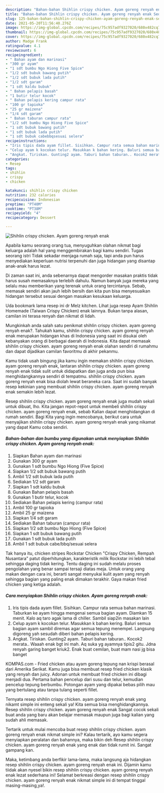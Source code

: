 ```yaml
---
description: "Bahan-bahan Shihlin crispy chicken. Ayam goreng renyah enak Sederhana dan Mudah Dibuat"
title: "Bahan-bahan Shihlin crispy chicken. Ayam goreng renyah enak Sederhana dan Mudah Dibuat"
slug: 125-bahan-bahan-shihlin-crispy-chicken-ayam-goreng-renyah-enak-sederhana-dan-mudah-dibuat
date: 2021-05-20T11:56:40.276Z
image: https://img-global.cpcdn.com/recipes/75c957adf9327020/680x482cq70/shihlin-crispy-chicken-ayam-goreng-renyah-enak-foto-resep-utama.jpg
thumbnail: https://img-global.cpcdn.com/recipes/75c957adf9327020/680x482cq70/shihlin-crispy-chicken-ayam-goreng-renyah-enak-foto-resep-utama.jpg
cover: https://img-global.cpcdn.com/recipes/75c957adf9327020/680x482cq70/shihlin-crispy-chicken-ayam-goreng-renyah-enak-foto-resep-utama.jpg
author: Madge Frank
ratingvalue: 4.1
reviewcount: 6
recipeingredient:
- " Bahan ayam dan marinasi"
- "300 gr ayam"
- "1 sdt bumbu Ngo Hiong Five Spice"
- "1/2 sdt bubuk bawang putih"
- "1/2 sdt bubuk lada putih"
- "1/2 sdt garam"
- "1 sdt kaldu bubuk"
- " Bahan pelapis basah"
- "1 butir telur kocok"
- " Bahan pelapis kering campur rata"
- "100 gr tapioka"
- "25 gr maizena"
- "1/4 sdt garam"
- " Bahan taburan campur rata"
- "1/2 sdt bumbu Ngo Hiong Five Spice"
- "1 sdt bubuk bawang putih"
- "1 sdt bubuk lada putih"
- "1 sdt bubuk cabebbqsesuai selera"
recipeinstructions:
- "Iris tipis dada ayam fillet. Sisihkan. Campur rata semua bahan marinasi. Taburkan ke ayam hingga mengenai semua bagian ayam. Diamkan 15 menit. Kalo aq taro agak lama di chiller. Sambil siap2in masakan lain"
- "Celup ayam k kocokan telur. Masukkan k bahan kering. Baluri semua bagian ayam sambil diremas agar semua tepung menempel. Langsung digoreng yah sesudah diberi bahan pelapis kering."
- "Angkat. Tiriskan. Gunting2 ayam. Taburi bahan taburan.. Kocok2 merata.. Waaah enak bgt ini mah. Aq suka yg ayamnya tipis2 gitu. Jdna renyah garing banget kriuk2. Enak buat cemilan, buat mam nasi jg bisa banget"
categories:
- Resep
tags:
- shihlin
- crispy
- chicken

katakunci: shihlin crispy chicken 
nutrition: 232 calories
recipecuisine: Indonesian
preptime: "PT40M"
cooktime: "PT38M"
recipeyield: "4"
recipecategory: Dessert

---
```



![Shihlin crispy chicken. Ayam goreng renyah enak](https://img-global.cpcdn.com/recipes/75c957adf9327020/680x482cq70/shihlin-crispy-chicken-ayam-goreng-renyah-enak-foto-resep-utama.jpg)

Apabila kamu seorang orang tua, menyuguhkan olahan nikmat bagi keluarga adalah hal yang menggembirakan bagi kamu sendiri. Tugas seorang istri Tidak sekadar menjaga rumah saja, tapi anda pun harus menyediakan keperluan nutrisi terpenuhi dan juga hidangan yang disantap anak-anak harus lezat.

Di zaman  saat ini, anda sebenarnya dapat mengorder masakan praktis tidak harus susah memasaknya terlebih dahulu. Namun banyak juga mereka yang selalu mau memberikan yang terenak untuk orang tercintanya. Sebab, memasak sendiri akan jauh lebih bersih dan kita pun bisa menyesuaikan hidangan tersebut sesuai dengan masakan kesukaan keluarga. 

Uda bookmark lama resep ini dr Melz kitchen. Lihat juga resep Ayam Shihlin Homemade (Taiwan Crispy Chicken) enak lainnya. Bukan tanpa alasan, camilan ini terasa renyah dan nikmat di lidah.

Mungkinkah anda salah satu penikmat shihlin crispy chicken. ayam goreng renyah enak?. Tahukah kamu, shihlin crispy chicken. ayam goreng renyah enak merupakan hidangan khas di Indonesia yang saat ini disukai oleh kebanyakan orang di berbagai daerah di Indonesia. Kita dapat memasak shihlin crispy chicken. ayam goreng renyah enak olahan sendiri di rumahmu dan dapat dijadikan camilan favoritmu di akhir pekanmu.

Kamu tidak usah bingung jika kamu ingin memakan shihlin crispy chicken. ayam goreng renyah enak, lantaran shihlin crispy chicken. ayam goreng renyah enak tidak sulit untuk didapatkan dan juga anda pun bisa menghidangkannya sendiri di tempatmu. shihlin crispy chicken. ayam goreng renyah enak bisa diolah lewat beraneka cara. Saat ini sudah banyak resep kekinian yang membuat shihlin crispy chicken. ayam goreng renyah enak semakin lebih lezat.

Resep shihlin crispy chicken. ayam goreng renyah enak juga mudah sekali untuk dibuat, lho. Kita jangan repot-repot untuk membeli shihlin crispy chicken. ayam goreng renyah enak, sebab Kalian dapat menghidangkan di rumah sendiri. Bagi Kita yang ingin mencobanya, berikut cara untuk menyajikan shihlin crispy chicken. ayam goreng renyah enak yang nikamat yang dapat Kamu coba sendiri.

<!--inarticleads1-->

##### Bahan-bahan dan bumbu yang digunakan untuk menyiapkan Shihlin crispy chicken. Ayam goreng renyah enak:

1. Siapkan  Bahan ayam dan marinasi
1. Gunakan 300 gr ayam
1. Gunakan 1 sdt bumbu Ngo Hiong (Five Spice)
1. Siapkan 1/2 sdt bubuk bawang putih
1. Ambil 1/2 sdt bubuk lada putih
1. Sediakan 1/2 sdt garam
1. Siapkan 1 sdt kaldu bubuk
1. Gunakan  Bahan pelapis basah
1. Gunakan 1 butir telur, kocok
1. Sediakan  Bahan pelapis kering (campur rata)
1. Ambil 100 gr tapioka
1. Ambil 25 gr maizena
1. Siapkan 1/4 sdt garam
1. Sediakan  Bahan taburan (campur rata)
1. Siapkan 1/2 sdt bumbu Ngo Hiong (Five Spice)
1. Siapkan 1 sdt bubuk bawang putih
1. Gunakan 1 sdt bubuk lada putih
1. Ambil 1 sdt bubuk cabe/bbq/sesuai selera


Tak hanya itu, chicken stripes Rockstar Chicken &#34;Crispy Chicken, Rempah Nusantara&#34; patut diperhitungkan, karakteristik milik Rockstar ini lebih tebal sehingga daging tidak kering. Tentu daging ini sudah melalu proses pengolahan yang benar sampai tersaji diatas meja. Untuk orang yang makan dengan cara ini, berarti sangat menyukai kulit ayam yang renyah sehingga bagian yang paling enak dimakan terakhir. Gaya makan fried chicken yang ketiga adalah. 

<!--inarticleads2-->

##### Cara menyiapkan Shihlin crispy chicken. Ayam goreng renyah enak:

1. Iris tipis dada ayam fillet. Sisihkan. Campur rata semua bahan marinasi. Taburkan ke ayam hingga mengenai semua bagian ayam. Diamkan 15 menit. Kalo aq taro agak lama di chiller. Sambil siap2in masakan lain
1. Celup ayam k kocokan telur. Masukkan k bahan kering. Baluri semua bagian ayam sambil diremas agar semua tepung menempel. Langsung digoreng yah sesudah diberi bahan pelapis kering.
1. Angkat. Tiriskan. Gunting2 ayam. Taburi bahan taburan.. Kocok2 merata.. Waaah enak bgt ini mah. Aq suka yg ayamnya tipis2 gitu. Jdna renyah garing banget kriuk2. Enak buat cemilan, buat mam nasi jg bisa banget


KOMPAS.com - Fried chicken atau ayam goreng tepung nan krispi berasal dari Amerika Serikat. Kamu juga bisa membuat resep fried chicken klasik yang renyah dan juicy. Adonan untuk membuat fried chicken ini dibagi menjadi dua. Pertama bahan pencelup dari susu dan telur, kemudian pencelup tepung berbumbu. Potongan ayam yang dipakai bebas pilih mau yang bertulang atau tanpa tulang seperti fillet. 

Ternyata resep shihlin crispy chicken. ayam goreng renyah enak yang nikamt simple ini enteng sekali ya! Kita semua bisa menghidangkannya. Resep shihlin crispy chicken. ayam goreng renyah enak Sangat cocok sekali buat anda yang baru akan belajar memasak maupun juga bagi kalian yang sudah ahli memasak.

Tertarik untuk mulai mencoba buat resep shihlin crispy chicken. ayam goreng renyah enak nikmat simple ini? Kalau tertarik, ayo kamu segera menyiapkan peralatan dan bahannya, maka bikin deh Resep shihlin crispy chicken. ayam goreng renyah enak yang enak dan tidak rumit ini. Sangat gampang kan. 

Maka, ketimbang anda berfikir lama-lama, maka langsung aja hidangkan resep shihlin crispy chicken. ayam goreng renyah enak ini. Dijamin kamu tiidak akan nyesel bikin resep shihlin crispy chicken. ayam goreng renyah enak lezat sederhana ini! Selamat berkreasi dengan resep shihlin crispy chicken. ayam goreng renyah enak nikmat simple ini di tempat tinggal masing-masing,ya!.

